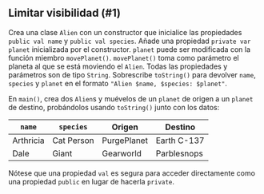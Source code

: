 ## Limitar visibilidad (#1)

Crea una clase `Alien` con un constructor que inicialice las propiedades `public val name` y `public val species`. Añade una propiedad `private var planet` inicializada por el constructor. `planet` puede ser modificada con la función miembro `movePlanet()`. `movePlanet()` toma como parámetro el planeta al que se está moviendo el `Alien`. Todas las propiedades y parámetros son de tipo `String`. Sobrescribe `toString()` para devolver `name`, `species` y `planet` en el formato `"Alien $name, $species: $planet"`.

En `main()`, crea dos `Alien`s y muévelos de un `planet` de origen a un `planet` de destino, probándolos usando `toString()` junto con los datos:

| `name`    | `species`  | Origen      | Destino     |
|-----------|------------|-------------|-------------|
| Arthricia | Cat Person | PurgePlanet | Earth C-137 |
| Dale      | Giant      | Gearworld   | Parblesnops |

Nótese que una propiedad `val` es segura para acceder directamente como una propiedad `public` en lugar de hacerla `private`.